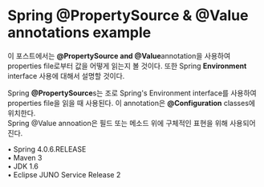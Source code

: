 Spring @PropertySource & @Value annotations example
====================================================
이 포스트에서는 **@PropertySource and @Value**annotation을 사용하여 properties file로부터 값을 어떻게 읽는지 볼 것이다.
또한 Spring **Environment** interface 사용에 대해서 설명할 것이다.

Spring **@PropertySource**s는 조로 Spring's Environment interface를 사용하여 properties file을 읽을 때 사용된다.
이 annotation은 **@Configuration** classes에 위치한다.<br>
Spring @Value annoation은 필드 또는 메소드 위에 구체적인 표현을 위해 사용되어 진다.
<br>

  • Spring 4.0.6.RELEASE<br>
  • Maven 3<br>
  • JDK 1.6<br>
  • Eclipse JUNO Service Release 2
